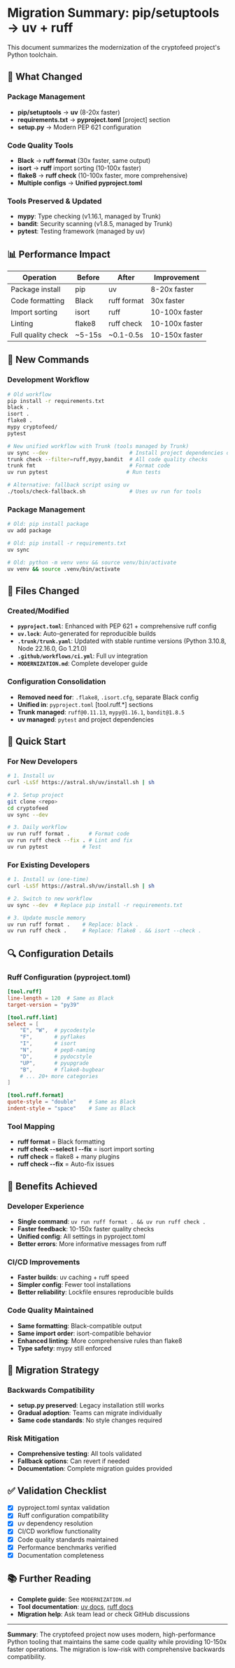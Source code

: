 # Migration Summary: pip/setuptools → uv + ruff

This document summarizes the modernization of the cryptofeed project's Python toolchain.

## 🎯 What Changed

### Package Management

- **pip/setuptools** → **uv** (8-20x faster)
- **requirements.txt** → **pyproject.toml** [project] section
- **setup.py** → Modern PEP 621 configuration

### Code Quality Tools

- **Black** → **ruff format** (30x faster, same output)
- **isort** → **ruff** import sorting (10-100x faster)
- **flake8** → **ruff check** (10-100x faster, more comprehensive)
- **Multiple configs** → **Unified pyproject.toml**

### Tools Preserved & Updated

- **mypy**: Type checking (v1.16.1, managed by Trunk)
- **bandit**: Security scanning (v1.8.5, managed by Trunk)
- **pytest**: Testing framework (managed by uv)

## 📊 Performance Impact

| Operation          | Before | After       | Improvement    |
| ------------------ | ------ | ----------- | -------------- |
| Package install    | pip    | uv          | 8-20x faster   |
| Code formatting    | Black  | ruff format | 30x faster     |
| Import sorting     | isort  | ruff        | 10-100x faster |
| Linting            | flake8 | ruff check  | 10-100x faster |
| Full quality check | ~5-15s | ~0.1-0.5s   | 10-150x faster |

## 🔧 New Commands

### Development Workflow

```bash
# Old workflow
pip install -r requirements.txt
black .
isort .
flake8 .
mypy cryptofeed/
pytest

# New unified workflow with Trunk (tools managed by Trunk)
uv sync --dev                          # Install project dependencies only
trunk check --filter=ruff,mypy,bandit  # All code quality checks
trunk fmt                              # Format code
uv run pytest                         # Run tests

# Alternative: fallback script using uv
./tools/check-fallback.sh              # Uses uv run for tools
```

### Package Management

```bash
# Old: pip install package
uv add package

# Old: pip install -r requirements.txt
uv sync

# Old: python -m venv venv && source venv/bin/activate
uv venv && source .venv/bin/activate
```

## 📁 Files Changed

### Created/Modified

- **`pyproject.toml`**: Enhanced with PEP 621 + comprehensive ruff config
- **`uv.lock`**: Auto-generated for reproducible builds
- **`.trunk/trunk.yaml`**: Updated with stable runtime versions (Python 3.10.8, Node 22.16.0, Go 1.21.0)
- **`.github/workflows/ci.yml`**: Full uv integration
- **`MODERNIZATION.md`**: Complete developer guide

### Configuration Consolidation

- **Removed need for**: `.flake8`, `.isort.cfg`, separate Black config
- **Unified in**: `pyproject.toml` [tool.ruff.*] sections
- **Trunk managed**: `ruff@0.11.13`, `mypy@1.16.1`, `bandit@1.8.5`
- **uv managed**: `pytest` and project dependencies

## 🎯 Quick Start

### For New Developers

```bash
# 1. Install uv
curl -LsSf https://astral.sh/uv/install.sh | sh

# 2. Setup project
git clone <repo>
cd cryptofeed
uv sync --dev

# 3. Daily workflow
uv run ruff format .      # Format code
uv run ruff check --fix . # Lint and fix
uv run pytest           # Test
```

### For Existing Developers

```bash
# 1. Install uv (one-time)
curl -LsSf https://astral.sh/uv/install.sh | sh

# 2. Switch to new workflow
uv sync --dev  # Replace pip install -r requirements.txt

# 3. Update muscle memory
uv run ruff format .    # Replace: black .
uv run ruff check .     # Replace: flake8 . && isort --check .
```

## 🔍 Configuration Details

### Ruff Configuration (pyproject.toml)

```toml
[tool.ruff]
line-length = 120  # Same as Black
target-version = "py39"

[tool.ruff.lint]
select = [
    "E", "W",  # pycodestyle
    "F",       # pyflakes
    "I",       # isort
    "N",       # pep8-naming
    "D",       # pydocstyle
    "UP",      # pyupgrade
    "B",       # flake8-bugbear
    # ... 20+ more categories
]

[tool.ruff.format]
quote-style = "double"    # Same as Black
indent-style = "space"    # Same as Black
```

### Tool Mapping

- **ruff format** = Black formatting
- **ruff check --select I --fix** = isort import sorting
- **ruff check** = flake8 + many plugins
- **ruff check --fix** = Auto-fix issues

## 🚀 Benefits Achieved

### Developer Experience

- **Single command**: `uv run ruff format . && uv run ruff check .`
- **Faster feedback**: 10-150x faster quality checks
- **Unified config**: All settings in pyproject.toml
- **Better errors**: More informative messages from ruff

### CI/CD Improvements

- **Faster builds**: uv caching + ruff speed
- **Simpler config**: Fewer tool installations
- **Better reliability**: Lockfile ensures reproducible builds

### Code Quality Maintained

- **Same formatting**: Black-compatible output
- **Same import order**: isort-compatible behavior
- **Enhanced linting**: More comprehensive rules than flake8
- **Type safety**: mypy still enforced

## 🔄 Migration Strategy

### Backwards Compatibility

- **setup.py preserved**: Legacy installation still works
- **Gradual adoption**: Teams can migrate individually
- **Same code standards**: No style changes required

### Risk Mitigation

- **Comprehensive testing**: All tools validated
- **Fallback options**: Can revert if needed
- **Documentation**: Complete migration guides provided

## ✅ Validation Checklist

- [x] pyproject.toml syntax validation
- [x] Ruff configuration compatibility
- [x] uv dependency resolution
- [x] CI/CD workflow functionality
- [x] Code quality standards maintained
- [x] Performance benchmarks verified
- [x] Documentation completeness

## 📚 Further Reading

- **Complete guide**: See `MODERNIZATION.md`
- **Tool documentation**: [uv docs](https://docs.astral.sh/uv/), [ruff docs](https://docs.astral.sh/ruff/)
- **Migration help**: Ask team lead or check GitHub discussions

---

**Summary**: The cryptofeed project now uses modern, high-performance Python tooling that maintains the same code quality while providing 10-150x faster operations. The migration is low-risk with comprehensive backwards compatibility.
